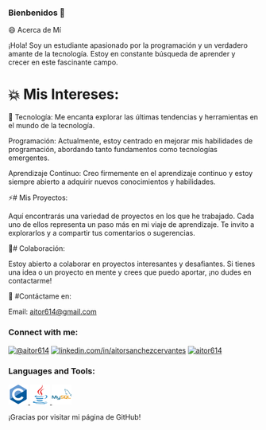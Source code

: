 ### Bienbenidos 👋

😄 Acerca de Mí

¡Hola! Soy un estudiante apasionado por la programación y un verdadero amante de la tecnología. Estoy en constante búsqueda de aprender y crecer en este fascinante campo.

# 💥 Mis Intereses:

🔭 Tecnología: Me encanta explorar las últimas tendencias y herramientas en el mundo de la tecnología.

Programación: Actualmente, estoy centrado en mejorar mis habilidades de programación, abordando tanto fundamentos como tecnologías emergentes.

Aprendizaje Continuo: Creo firmemente en el aprendizaje continuo y estoy siempre abierto a adquirir nuevos conocimientos y habilidades.

⚡# Mis Proyectos:

Aquí encontrarás una variedad de proyectos en los que he trabajado. Cada uno de ellos representa un paso más en mi viaje de aprendizaje. Te invito a explorarlos y a compartir tus comentarios o sugerencias.

👫# Colaboración:

Estoy abierto a colaborar en proyectos interesantes y desafiantes. Si tienes una idea o un proyecto en mente y crees que puedo aportar, ¡no dudes en contactarme!

📧 #Contáctame en:

 Email: aitor614@gmail.com

<h3 align="left">Connect with me:</h3>
<p align="left">
<a href="https://twitter.com/@aitor614" target="blank"><img align="center" src="https://raw.githubusercontent.com/rahuldkjain/github-profile-readme-generator/master/src/images/icons/Social/twitter.svg" alt="@aitor614" height="30" width="40" /></a>
<a href="https://linkedin.com/in/linkedin.com/in/aitorsanchezcervantes" target="blank"><img align="center" src="https://raw.githubusercontent.com/rahuldkjain/github-profile-readme-generator/master/src/images/icons/Social/linked-in-alt.svg" alt="linkedin.com/in/aitorsanchezcervantes" height="30" width="40" /></a>
<a href="https://instagram.com/aitor614" target="blank"><img align="center" src="https://raw.githubusercontent.com/rahuldkjain/github-profile-readme-generator/master/src/images/icons/Social/instagram.svg" alt="aitor614" height="30" width="40" /></a>
</p>

<h3 align="left">Languages and Tools:</h3>
<p align="left"> <a href="https://www.cprogramming.com/" target="_blank" rel="noreferrer"> <img src="https://raw.githubusercontent.com/devicons/devicon/master/icons/c/c-original.svg" alt="c" width="40" height="40"/> </a> <a href="https://www.java.com" target="_blank" rel="noreferrer"> <img src="https://raw.githubusercontent.com/devicons/devicon/master/icons/java/java-original.svg" alt="java" width="40" height="40"/> </a> <a href="https://www.mysql.com/" target="_blank" rel="noreferrer"> <img src="https://raw.githubusercontent.com/devicons/devicon/master/icons/mysql/mysql-original-wordmark.svg" alt="mysql" width="40" height="40"/> </a> </p>

¡Gracias por visitar mi página de GitHub!

